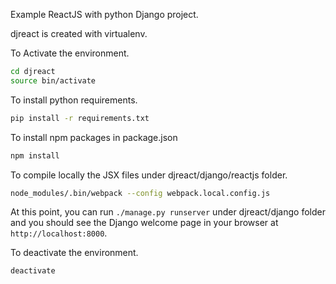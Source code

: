 Example ReactJS with python Django project.

djreact is created with virtualenv.

To Activate the environment.
```bash
cd djreact
source bin/activate
```

To install python requirements.
```bash
pip install -r requirements.txt 
```

To install npm packages in package.json
```bash
npm install
```

To compile locally the JSX files under djreact/django/reactjs folder.
```bash
node_modules/.bin/webpack --config webpack.local.config.js
```

At this point, you can run `./manage.py runserver` under djreact/django folder and you should see the
Django welcome page in your browser at `http://localhost:8000`.

To deactivate the environment.
```bash
deactivate
```
